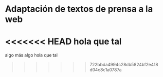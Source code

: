 # Adaptación de textos de prensa a la web

<!-- 
    Explicar en qué ha consistido la adaptación de los textos originales. Incluid en archivos aparte: (a) los textos originales, y (b) los textos adaptados (estos últimos en formato .md)
-->
<<<<<<< HEAD
hola que tal 
=======

algo
más algo
hola que tal 
>>>>>>> 722bbda4994c28db5824bf2e418d04c8c1a0787a
